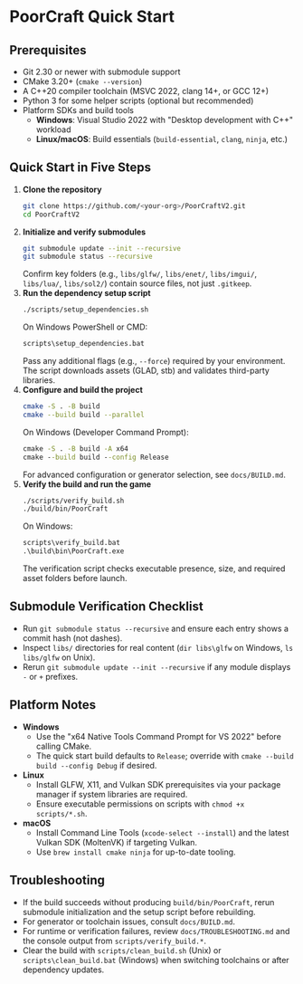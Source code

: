 # PoorCraft Quick Start

## Prerequisites
- Git 2.30 or newer with submodule support
- CMake 3.20+ (`cmake --version`)
- A C++20 compiler toolchain (MSVC 2022, clang 14+, or GCC 12+)
- Python 3 for some helper scripts (optional but recommended)
- Platform SDKs and build tools
  - **Windows**: Visual Studio 2022 with "Desktop development with C++" workload
  - **Linux/macOS**: Build essentials (`build-essential`, `clang`, `ninja`, etc.)

## Quick Start in Five Steps
1. **Clone the repository**  
   ```bash
   git clone https://github.com/<your-org>/PoorCraftV2.git
   cd PoorCraftV2
   ```
2. **Initialize and verify submodules**  
   ```bash
   git submodule update --init --recursive
   git submodule status --recursive
   ```
   Confirm key folders (e.g., `libs/glfw/`, `libs/enet/`, `libs/imgui/`, `libs/lua/`, `libs/sol2/`) contain source files, not just `.gitkeep`.
3. **Run the dependency setup script**  
   ```bash
   ./scripts/setup_dependencies.sh
   ```
   On Windows PowerShell or CMD:  
   ```bat
   scripts\setup_dependencies.bat
   ```
   Pass any additional flags (e.g., `--force`) required by your environment. The script downloads assets (GLAD, stb) and validates third-party libraries.
4. **Configure and build the project**  
   ```bash
   cmake -S . -B build
   cmake --build build --parallel
   ```
   On Windows (Developer Command Prompt):  
   ```bat
   cmake -S . -B build -A x64
   cmake --build build --config Release
   ```
   For advanced configuration or generator selection, see `docs/BUILD.md`.
5. **Verify the build and run the game**  
   ```bash
   ./scripts/verify_build.sh
   ./build/bin/PoorCraft
   ```
   On Windows:  
   ```bat
   scripts\verify_build.bat
   .\build\bin\PoorCraft.exe
   ```
   The verification script checks executable presence, size, and required asset folders before launch.

## Submodule Verification Checklist
- Run `git submodule status --recursive` and ensure each entry shows a commit hash (not dashes).
- Inspect `libs/` directories for real content (`dir libs\glfw` on Windows, `ls libs/glfw` on Unix).
- Rerun `git submodule update --init --recursive` if any module displays `-` or `+` prefixes.

## Platform Notes
- **Windows**
  - Use the "x64 Native Tools Command Prompt for VS 2022" before calling CMake.
  - The quick start build defaults to `Release`; override with `cmake --build build --config Debug` if desired.
- **Linux**
  - Install GLFW, X11, and Vulkan SDK prerequisites via your package manager if system libraries are required.
  - Ensure executable permissions on scripts with `chmod +x scripts/*.sh`.
- **macOS**
  - Install Command Line Tools (`xcode-select --install`) and the latest Vulkan SDK (MoltenVK) if targeting Vulkan.
  - Use `brew install cmake ninja` for up-to-date tooling.

## Troubleshooting
- If the build succeeds without producing `build/bin/PoorCraft`, rerun submodule initialization and the setup script before rebuilding.
- For generator or toolchain issues, consult `docs/BUILD.md`.
- For runtime or verification failures, review `docs/TROUBLESHOOTING.md` and the console output from `scripts/verify_build.*`.
- Clear the build with `scripts/clean_build.sh` (Unix) or `scripts\clean_build.bat` (Windows) when switching toolchains or after dependency updates.

